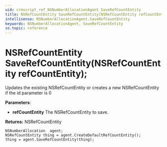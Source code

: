 ```yaml
---
uid: crmscript_ref_NSNumberAllocationAgent_SaveRefCountEntity
title: NSRefCountEntity SaveRefCountEntity(NSRefCountEntity refCountEntity);
intellisense: NSNumberAllocationAgent.SaveRefCountEntity
keywords: NSNumberAllocationAgent, SaveRefCountEntity
so.topic: reference
---
```


# NSRefCountEntity SaveRefCountEntity(NSRefCountEntity refCountEntity);
	  
Updates the existing NSRefCountEntity or creates a new NSRefCountEntity if the id parameter is 0
	  
**Parameters**:
 - **refCountEntity** The NSRefCountEntity to save.

**Returns:** NSRefCountEntity

```crmscript
NSNumberAllocation  agent;
NSRefCountEntity thing = agent.CreateDefaultRefCountEntity();
thing = agent.SaveRefCountEntity(thing);
```

